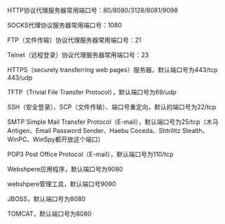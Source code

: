 HTTP协议代理服务器常用端口号：80/8080/3128/8081/9098

SOCKS代理协议服务器常用端口号：1080

FTP（文件传输）协议代理服务器常用端口号：21

Telnet（远程登录）协议代理服务器常用端口号：23

HTTPS（securely transferring web pages）服务器，默认端口号为443/tcp  443/udp

TFTP（Trivial File Transfer Protocol），默认端口号为69/udp

SSH（安全登录）、SCP（文件传输）、端口号重定向，默认的端口号为22/tcp

SMTP Simple Mail Transfer Protocol（E-mail），默认端口号为25/tcp（木马Antigen、Email Password Sender、Haebu Coceda、Shtrilitz Stealth、WinPC、WinSpy都开放这个端口）

POP3 Post Office Protocol（E-mail），默认端口号为110/tcp

Webshpere应用程序，默认端口号为9080

webshpere管理工具，默认端口号9090

JBOSS，默认端口号为8080

TOMCAT，默认端口号为8080
